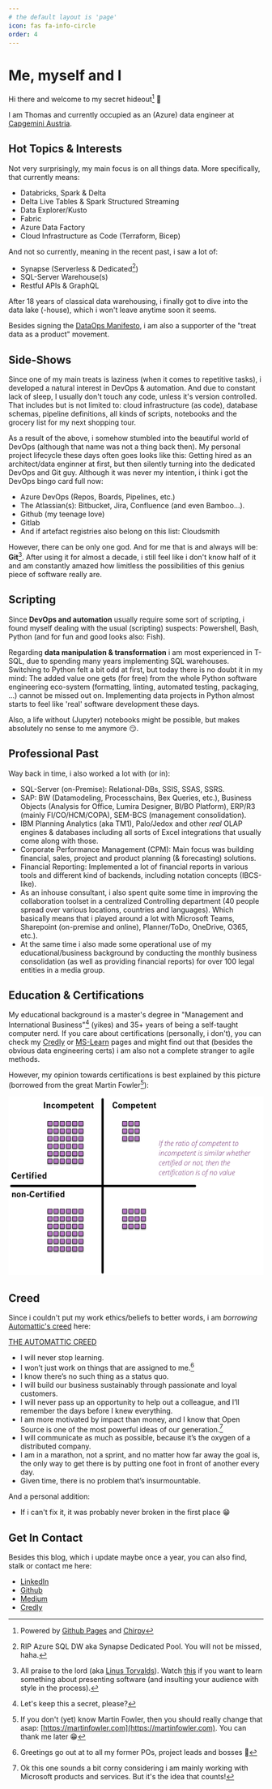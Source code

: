 ```yaml
---
# the default layout is 'page'
icon: fas fa-info-circle
order: 4
---
```


# Me, myself and I

Hi there and welcome to my secret hideout[^blog] :wave:

I am Thomas and currently occupied as an (Azure) data engineer at [Capgemini Austria](https://www.capgemini.com/at-de/).

## Hot Topics & Interests

Not very surprisingly, my main focus is on all things data. More specifically, that currently means:

- Databricks, Spark & Delta
- Delta Live Tables & Spark Structured Streaming
- Data Explorer/Kusto
- Fabric
- Azure Data Factory
- Cloud Infrastructure as Code (Terraform, Bicep)

And not so currently, meaning in the recent past, i saw a lot of:

- Synapse (Serverless & Dedicated[^dedic])
- SQL-Server Warehouse(s)
- Restful APIs & GraphQL

After 18 years of classical data warehousing, i finally got to dive into the data lake (-house), which i won't leave anytime soon it seems.

Besides signing the [DataOps Manifesto](https://dataopsmanifesto.org/), i am also a supporter of the "treat data as a product" movement.

## Side-Shows

Since one of my main treats is laziness (when it comes to repetitive tasks), i developed a natural interest in DevOps & automation. And due to constant lack of sleep, I usually don't touch any code, unless it's version controlled. That includes but is not limited to: cloud infrastructure (as code), database schemas, pipeline definitions, all kinds of scripts, notebooks and the grocery list for my next shopping tour.

As a result of the above, i somehow stumbled into the beautiful world of DevOps (although that name was not a thing back then). My personal project lifecycle these days often goes looks like this: Getting hired as an architect/data enginner at first, but then silently turning into the dedicated DevOps and Git guy. Although it was never my intention, i think i got the DevOps bingo card full now:

- Azure DevOps (Repos, Boards, Pipelines, etc.)
- The Atlassian(s): Bitbucket, Jira, Confluence (and even Bamboo...).
- Github (my teenage love)
- Gitlab
- And if artefact registries also belong on this list: Cloudsmith

However, there can be only one god. And for me that is and always will be: __Git__[^git]. After using it for almost a decade, i still feel like i don't know half of it and am constantly amazed how limitless the possibilities of this genius piece of software really are.

## Scripting

Since __DevOps and automation__ usually require some sort of scripting, i found myself dealing with the usual (scripting) suspects: Powershell, Bash, Python (and for fun and good looks also: Fish).

Regarding __data manipulation & transformation__ i am most experienced in T-SQL, due to spending many years implementing SQL warehouses. Switching to Python felt a bit odd at first, but today there is no doubt it in my mind: The added value one gets (for free) from the whole Python software engineering eco-system (formatting, linting, automated testing, packaging, ...) cannot be missed out on. Implementing data projects in Python almost starts to feel like 'real' software development these days.

Also, a life without (Jupyter) notebooks might be possible, but makes absolutely no sense to me anymore :smirk:.

## Professional Past

Way back in time, i also worked a lot with (or in):

- SQL-Server (on-Premise): Relational-DBs, SSIS, SSAS, SSRS.
- SAP: BW (Datamodeling, Processchains, Bex Queries, etc.), Business Objects (Analysis for Office, Lumira Designer, BI/BO Platform), ERP/R3 (mainly FI/CO/HCM/COPA), SEM-BCS (management consolidation).
- IBM Planning Analytics (aka TM1), Palo/Jedox and other _real_ OLAP engines & databases including all sorts of Excel integrations that usually come along with those.
- Corporate Performance Management (CPM): Main focus was building financial, sales, project and product planning (& forecasting) solutions.
- Financial Reporting: Implemented a lot of financial reports in various tools and different kind of backends, including notation concepts (IBCS-like).
- As an inhouse consultant, i also spent quite some time in improving the collaboration toolset in a centralized Controlling department (40 people spread over various locations, countries and languages). Which basically means that i played around a lot with Microsoft Teams, Sharepoint (on-premise and online), Planner/ToDo, OneDrive, O365, etc.).
- At the same time i also made some operational use of my educational/business background by conducting the monthly business consolidation (as well as providing financial reports) for over 100 legal entities in a media group.

## Education & Certifications

My educational background is a master's degree in "Management and International Business"[^mib] (yikes) and 35+ years of being a self-taught computer nerd. If you care about certifications (personally, i don't), you can check my [Credly](https://credly.credly.ttotter.pw) or [MS-Learn](https://mslearn.totter.pw) pages and might find out that (besides the obvious data engineering certs) i am also not a complete stranger to agile methods.

However, my opinion towards certifications is best explained by this picture (borrowed from the great Martin Fowler[^mf]):
<br/>

![certification matrix](/assets/img/certifications.png)

## Creed

Since i couldn't put my work ethics/beliefs to better words, i am _borrowing_ [Automattic's creed](https://automattic.com) here:

[THE AUTOMATTIC CREED](https://automattic.com/creed/)

- I will never stop learning.
- I won’t just work on things that are assigned to me.[^assig]
- I know there’s no such thing as a status quo.
- I will build our business sustainably through passionate and loyal customers.
- I will never pass up an opportunity to help out a colleague, and I’ll remember the days before I knew everything.
- I am more motivated by impact than money, and I know that Open Source is one of the most powerful ideas of our generation.[^corny]
- I will communicate as much as possible, because it’s the oxygen of a distributed company.
- I am in a marathon, not a sprint, and no matter how far away the goal is, the only way to get there is by putting one foot in front of another every day.
- Given time, there is no problem that’s insurmountable.

And a personal addition:

- If i can't fix it, it was probably never broken in the first place :grin:

## Get In Contact

Besides this blog, which i update maybe once a year, you can also find, stalk or contact me here:

- [LinkedIn](https://linkedin.totter.pw)
- [Github](https://github.com/brain246)
- [Medium](https://medium.totter.pw)
- [Credly](https://credly.totter.pw)

[^blog]: Powered by [Github Pages](https://pages.github.com/) and [Chirpy](https://github.com/cotes2020/jekyll-theme-chirpy)

[^dedic]: RIP Azure SQL DW aka Synapse Dedicated Pool. You will not be missed, haha.

[^git]: All praise to the lord (aka [Linus Torvalds](https://github.com/torvalds)). Watch [this](https://youtu.be/4XpnKHJAok8) if you want to learn something about presenting software (and insulting your audience with style in the process).

[^mib]: Let's keep this a secret, please?

[^mf]: If you don't (yet) know Martin Fowler, then you should really change that asap: [https://martinfowler.com](https://martinfowler.com). You can thank me later :grin:

[^assig]: Greetings go out at to all my former POs, project leads and bosses :wave:

[^corny]: Ok this one sounds a bit corny considering i am mainly working with Microsoft products and services. But it's the idea that counts!
